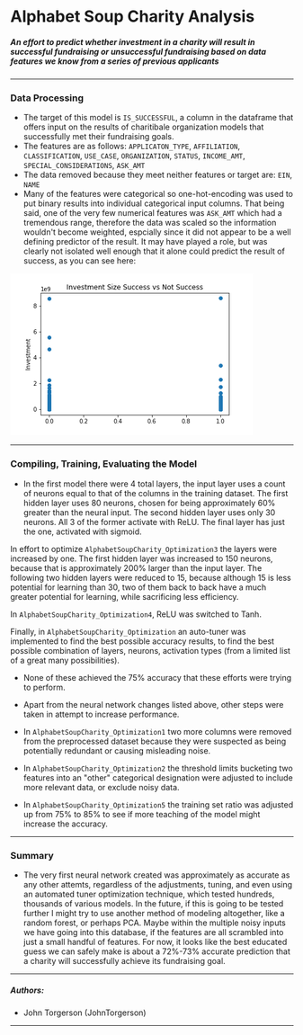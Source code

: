 # Alphabet Soup Charity Analysis

##### An effort to predict whether investment in a charity will result in successful fundraising or unsuccessful fundraising based on data features we know from a series of previous applicants
---

### Data Processing

* The target of this model is `IS_SUCCESSFUL`, a column in the dataframe that offers input on the results of charitibale organization models that successfully met their fundraising goals.
* The features are as follows: `APPLICATON_TYPE`, `AFFILIATION`, `CLASSIFICATION`, `USE_CASE`, `ORGANIZATION`, `STATUS`, `INCOME_AMT`, `SPECIAL_CONSIDERATIONS`, `ASK_AMT`
* The data removed because they meet neither features or target are: `EIN`, `NAME`
* Many of the features were categorical so one-hot-encoding was used to put binary results into individual categorical input columns. That being said, one of the very few numerical features was `ASK_AMT` which had a tremendous range, therefore the data was scaled so the information wouldn't become weighted, espcially since it did not appear to be a well defining predictor of the result. It may have played a role, but was clearly not isolated well enough that it alone could predict the result of success, as you can see here: 

![alt text](InvestmentPlot.png "Investment Size Success vs Not Success")

---

### Compiling, Training, Evaluating the Model

* In the first model there were 4 total layers, the input layer uses a count of neurons equal to that of the columns in the training dataset. The first hidden layer uses 80 neurons, chosen for being approximately 60% greater than the neural input. The second hidden layer uses only 30 neurons. All 3 of the former activate with ReLU. The final layer has just the one, activated with sigmoid.  
     
In effort to optimize `AlphabetSoupCharity_Optimization3` the layers were increased by one. The first hidden layer was increased to 150 neurons, because that is approximately 200% larger than the input layer. The following two hidden layers were reduced to 15, because although 15 is less potential for learning than 30, two of them back to back have a much greater potential for learning, while sacrificing less efficiency.

In `AlphabetSoupCharity_Optimization4`, ReLU was switched to Tanh.

Finally, in `AlphabetSoupCharity_Optimization` an auto-tuner was implemented to find the best possible accuracy results, to find the best possible combination of layers, neurons, activation types (from a limited list of a great many possibilities).

* None of these achieved the 75% accuracy that these efforts were trying to perform.

* Apart from the neural network changes listed above, other steps were taken in attempt to increase performance.

* In `AlphabetSoupCharity_Optimization1` two more columns were removed from the preprocessed dataset because they were suspected as being potentially redundant or causing misleading noise.

* In `AlphabetSoupCharity_Optimization2` the threshold limits bucketing two features into an "other" categorical designation were adjusted to include more relevant data, or exclude noisy data.

* In `AlphabetSoupCharity_Optimization5` the training set ratio was adjusted up from 75% to 85% to see if more teaching of the model might increase the accuracy.
---

### Summary
* The very first neural network created was approximately as accurate as any other attemts, regardless of the adjustments, tuning, and even using an automated tuner optimization technique, which tested hundreds, thousands of various models. In the future, if this is going to be tested further I might try to use another method of modeling altogether, like a random forest, or perhaps PCA.  Maybe within the multiple noisy inputs we have going into this database, if the features are all scrambled into just a small handful of features.  For now, it looks like the best educated guess we can safely make is about a 72%-73% accurate prediction that a charity will successfully achieve its fundraising goal.
---

##### Authors:
* John Torgerson (JohnTorgerson)
---